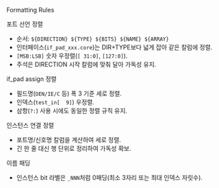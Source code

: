 Formatting Rules

포트 선언 정렬
- 순서: `${DIRECTION} ${TYPE} ${BITS} ${NAME} ${ARRAY}`
- 인터페이스(`if_pad_xxx.core`)는 DIR+TYPE보다 넓게 잡아 같은 칼럼에 정렬.
- `[MSB:LSB]` 숫자 우정렬(`[ 31:0]`, `[127:0]`).
- 주석은 DIRECTION 시작 칼럼에 맞춰 달아 가독성 유지.

if_pad assign 정렬
- 필드명(`OEN/IE/C` 등) 폭 3 기준 세로 정렬.
- 인덱스(`test_in[  9]`) 우정렬.
- 삼항(`?:`) 사용 시에도 동일한 정렬 규칙 유지.

인스턴스 연결 정렬
- 포트명/신호명 칼럼을 계산하여 세로 정렬.
- 긴 한 줄 대신 행 단위로 정리하여 가독성 확보.

이름 패딩
- 인스턴스 bit 라벨은 `_NNN`처럼 0패딩(최소 3자리 또는 최대 인덱스 자릿수).

